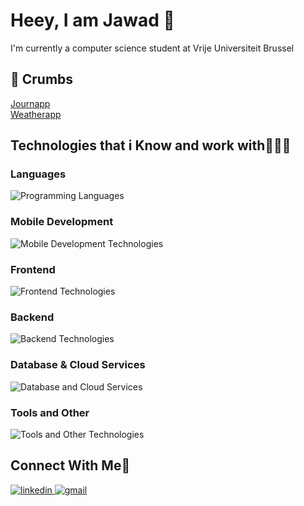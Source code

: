 <!-- Introduction Section -->
<div>
    <h1>Heey, I am Jawad 👋</h1>
    <p>I'm currently a computer science student at Vrije Universiteit Brussel</p>
</div>

<!-- Projects Section -->
<div>
    <h2>📕 Crumbs</h2>
    <a href="https://jwds.me/journapp/">Journapp</a><br>
    <a href="https://jwds.me/weatherapp/">Weatherapp</a>
</div>




<!-- Technologies Section Expanded -->
<h2>Technologies that i Know and work with👨🏻‍💻</h2>


<!-- Programming Languages -->
<div>
    <h3>Languages</h3>
    <img src="https://skillicons.dev/icons?i=javascript,react,tailwindcss,nodejs,python,dart,c,cpp,cs&perline=5"
        alt="Programming Languages" />
</div>

<!-- Mobile Development -->
<div>
    <h3>Mobile Development</h3>
    <img src="https://skillicons.dev/icons?i=flutter,react&perline=2" alt="Mobile Development Technologies" />
</div>

<!-- Frontend Technologies -->
<div>
    <h3>Frontend</h3>
    <img src="https://skillicons.dev/icons?i=html,css,react,tailwind,bootstrap&perline=5" alt="Frontend Technologies" />
</div>

<!-- Backend Technologies -->
<div>
    <h3>Backend</h3>
    <img src="https://skillicons.dev/icons?i=nodejs,express,php,mysql,mongodb&perline=10" alt="Backend Technologies" />
</div>

<!-- Database and Cloud Services -->
<div>
    <h3>Database & Cloud Services</h3>
    <img src="https://skillicons.dev/icons?i=firebase,gcp&perline=10" alt="Database and Cloud Services" />
</div>

<!-- Tools and Other Technologies -->
<div>
    <h3>Tools and Other</h3>
    <img src="https://skillicons.dev/icons?i=git,vscode,npm,yarn,androidstudio,anaconda,linux&perline=10"
        alt="Tools and Other Technologies" />
</div>
<!-- Connect with Me Section -->
<div >
    <h2>Connect With Me🤝</h2>
    <a href="https://www.linkedin.com/in/jawad-shaissah/" target="blank">
      <img src="https://skillicons.dev/icons?i=linkedin&perline=5" alt="linkedin" />
    </a>
    <a href="mailto:jawadshaissah@gmail.com" target="blank">
      <img src="https://skillicons.dev/icons?i=gmail&perline=5" alt="gmail" />
    </a>
</div>

